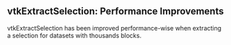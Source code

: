 ## vtkExtractSelection: Performance Improvements

vtkExtractSelection has been improved performance-wise when extracting a selection for datasets with thousands blocks.
